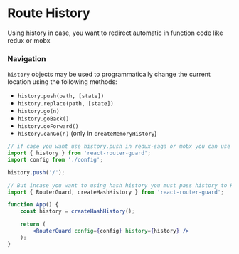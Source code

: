 # Route History
Using history in case, you want to redirect automatic in function code like redux or mobx

### Navigation

`history` objects may be used to programmatically change the current location using the following methods:

- `history.push(path, [state])`
- `history.replace(path, [state])`
- `history.go(n)`
- `history.goBack()`
- `history.goForward()`
- `history.canGo(n)` (only in `createMemoryHistory`)

```jsx
// if case you want use history.push in redux-saga or mobx you can use import like this, default history props is exist in sub route
import { history } from 'react-router-guard';
import config from './config';

history.push('/'); 

// But incase you want to using hash history you must pass history to RouterGuard as props
import { RouterGuard, createHashHistory } from 'react-router-guard';

function App() {
    const history = createHashHistory();

    return (
        <RouterGuard config={config} history={history} />
    );
}    
```
